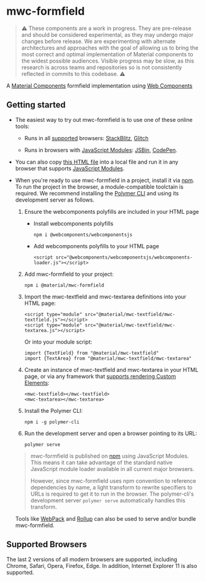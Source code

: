 # mwc-formfield

> :warning: These components are a work in progress. They are pre-release and should be considered experimental, as they may undergo major changes before release. We are experimenting with alternate architectures and approaches with the goal of allowing us to bring the most correct and optimal implementation of Material components to the widest possible audiences. Visible progress may be slow, as this research is across teams and repositories so is not consistently reflected in commits to this codebase. :warning:

A [Material Components](https://material.io/components/) formfield implementation using [Web Components](https://www.webcomponents.org/introduction)

## Getting started

 * The easiest way to try out mwc-formfield is to use one of these online tools:

    * Runs in all [supported](#supported-browsers) browsers: <!-- TODO(elephants@google.com):create demos -->[StackBlitz](https://stackblitz.com/edit/mwc-textfield-example?file=index.js), [Glitch](https://glitch.com/edit/#!/mwc-textfield-example?path=index.html)

    * Runs in browsers with [JavaScript Modules](https://caniuse.com/#search=modules): [JSBin](http://jsbin.com/qibisux/edit?html,output),
    [CodePen](https://codepen.io/azakus/pen/deZLja).

* You can also copy <!-- TODO(elephants@google.com):update link -->[this HTML file](https://gist.githubusercontent.com/JCrestel/9ed0acbd4d372a174b89cd6c58457636/raw/eadc711e5c4b89d9de3dea0d89e1d3797e0eaba3/index.html) into a local file and run it in any browser that supports [JavaScript Modules]((https://caniuse.com/#search=modules)).

* When you're ready to use mwc-formfield in a project, install it via [npm](https://www.npmjs.com/). To run the project in the browser, a module-compatible toolctain is required. We recommend installing the [Polymer CLI](https://github.com/Polymer/polymer-cli) and using its development server as follows.

  1. Ensure the webcomponents polyfills are included in your HTML page

      - Install webcomponents polyfills

          ```npm i @webcomponents/webcomponentsjs```

      - Add webcomponents polyfills to your HTML page

          ```<script src="@webcomponents/webcomponentsjs/webcomponents-loader.js"></script>```

  1. Add mwc-formfield to your project:

      ```npm i @material/mwc-formfield```

  1. Import the mwc-textfield and mwc-textarea definitions into your HTML page:

      ```
      <script type="module" src="@material/mwc-textfield/mwc-textfield.js"></script>
      <script type="module" src="@material/mwc-textfield/mwc-textarea.js"></script>
      ```

      Or into your module script:

      ```
      import {TextField} from "@material/mwc-textfield"
      import {TextArea} from "@material/mwc-textfield/mwc-textarea"
      ```

  1. Create an instance of mwc-textfield and mwc-textarea in your HTML page, or via any framework that [supports rendering Custom Elements](https://custom-elements-everywhere.com/):

      ```
      <mwc-textfield></mwc-textfield>
      <mwc-textarea></mwc-textarea>
      ```

  1. Install the Polymer CLI:

      ```npm i -g polymer-cli```

  1. Run the development server and open a browser pointing to its URL:

      ```polymer serve```

  > mwc-formfield is published on [npm](https://www.npmjs.com/package/@material/mwc-formfield) using JavaScript Modules.
  This means it can take advantage of the standard native JavaScript module loader available in all current major browsers.
  >
  > However, since mwc-formfield uses npm convention to reference dependencies by name, a light transform to rewrite specifiers to URLs is required to get it to run in the browser. The polymer-cli's development server `polymer serve` automatically handles this transform.

  Tools like [WebPack](https://webpack.js.org/) and [Rollup](https://rollupjs.org/) can also be used to serve and/or bundle mwc-formfield.

## Supported Browsers

The last 2 versions of all modern browsers are supported, including
Chrome, Safari, Opera, Firefox, Edge. In addition, Internet Explorer 11 is also supported.